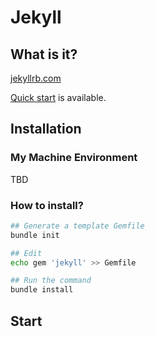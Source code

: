 # Jekyll

## What is it?

[jekyllrb.com](http://jekyllrb.com/)

[Quick start](http://jekyllrb.com/docs/quickstart/) is available.

## Installation

### My Machine Environment

TBD

### How to install?

```sh
## Generate a template Gemfile
bundle init

## Edit
echo gem 'jekyll' >> Gemfile

## Run the command
bundle install
```

## Start

```sh

```
